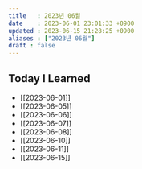 ```yaml
---
title   : 2023년 06월
date    : 2023-06-01 23:01:33 +0900
updated : 2023-06-15 21:28:25 +0900
aliases : ["2023년 06월"]
draft : false
---
```


## Today I Learned

- [[2023-06-01]]
- [[2023-06-05]]
- [[2023-06-06]]
- [[2023-06-07]]
- [[2023-06-08]]
- [[2023-06-10]]
- [[2023-06-11]]
- [[2023-06-15]]
